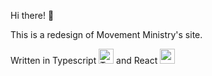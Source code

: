 Hi there! 👋

This is a redesign of Movement Ministry's site.

Written in Typescript <img src="https://cdn3.emoji.gg/emojis/8584-typescript.png" width="24px" height="24px" alt="TypeScript"> and React <img src="https://cdn3.emoji.gg/emojis/3203-reactjs.png" width="24px" height="24px" alt="reactjs">